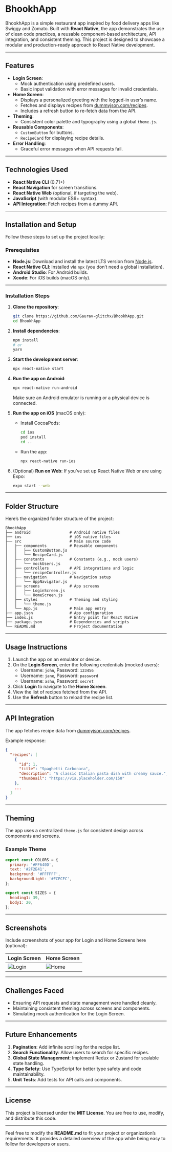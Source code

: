 
# BhookhApp

BhookhApp is a simple restaurant app inspired by food delivery apps like Swiggy and Zomato. Built with **React Native**, the app demonstrates the use of clean code practices, a reusable component-based architecture, API integration, and consistent theming. This project is designed to showcase a modular and production-ready approach to React Native development.

---

## Features

- **Login Screen**:
  - Mock authentication using predefined users.
  - Basic input validation with error messages for invalid credentials.
- **Home Screen**:
  - Displays a personalized greeting with the logged-in user’s name.
  - Fetches and displays recipes from [dummyjson.com/recipes](https://dummyjson.com/recipes).
  - Includes a refresh button to re-fetch data from the API.
- **Theming**:
  - Consistent color palette and typography using a global `theme.js`.
- **Reusable Components**:
  - `CustomButton` for buttons.
  - `RecipeCard` for displaying recipe details.
- **Error Handling**:
  - Graceful error messages when API requests fail.

---

## Technologies Used

- **React Native CLI** (0.71+)
- **React Navigation** for screen transitions.
- **React Native Web** (optional, if targeting the web).
- **JavaScript** (with modular ES6+ syntax).
- **API Integration**: Fetch recipes from a dummy API.

---

## Installation and Setup

Follow these steps to set up the project locally:

### Prerequisites

- **Node.js**: Download and install the latest LTS version from [Node.js](https://nodejs.org/).
- **React Native CLI**: Installed via `npx` (you don’t need a global installation).
- **Android Studio**: For Android builds.
- **Xcode**: For iOS builds (macOS only).

---

### Installation Steps

1. **Clone the repository**:
   ```bash
   git clone https://github.com/Gaurav-glitchx/BhookhApp.git
   cd BhookhApp
   ```

2. **Install dependencies**:
   ```bash
   npm install
   # or
   yarn
   ```

3. **Start the development server**:
   ```bash
   npx react-native start
   ```

4. **Run the app on Android**:
   ```bash
   npx react-native run-android
   ```
   Make sure an Android emulator is running or a physical device is connected.

5. **Run the app on iOS** (macOS only):
   - Install CocoaPods:
     ```bash
     cd ios
     pod install
     cd ..
     ```
   - Run the app:
     ```bash
     npx react-native run-ios
     ```

6. (Optional) **Run on Web**:
   If you’ve set up React Native Web or are using Expo:
   ```bash
   expo start --web
   ```

---

## Folder Structure

Here’s the organized folder structure of the project:

```
BhookhApp
├── android                 # Android native files
├── ios                     # iOS native files
├── src                     # Main source code
│   ├── components          # Reusable components
│   │   ├── CustomButton.js
│   │   └── RecipeCard.js
│   ├── constants           # Constants (e.g., mock users)
│   │   └── mockUsers.js
│   ├── controllers         # API integrations and logic
│   │   └── recipeController.js
│   ├── navigation          # Navigation setup
│   │   └── AppNavigator.js
│   ├── screens             # App screens
│   │   ├── LoginScreen.js
│   │   └── HomeScreen.js
│   ├── styles              # Theming and styling
│   │   └── theme.js
│   └── App.js              # Main app entry
├── app.json                # App configuration
├── index.js                # Entry point for React Native
├── package.json            # Dependencies and scripts
└── README.md               # Project documentation
```

---

## Usage Instructions

1. Launch the app on an emulator or device.
2. On the **Login Screen**, enter the following credentials (mocked users):
   - Username: `john`, Password: `123456`
   - Username: `jane`, Password: `password`
   - Username: `ashu`, Password: `secret`
3. Click **Login** to navigate to the **Home Screen**.
4. View the list of recipes fetched from the API.
5. Use the **Refresh** button to reload the recipe list.

---

## API Integration

The app fetches recipe data from [dummyjson.com/recipes](https://dummyjson.com/recipes).

Example response:
```json
{
  "recipes": [
    {
      "id": 1,
      "title": "Spaghetti Carbonara",
      "description": "A classic Italian pasta dish with creamy sauce.",
      "thumbnail": "https://via.placeholder.com/150"
    },
    ...
  ]
}
```

---

## Theming

The app uses a centralized `theme.js` for consistent design across components and screens.

### Example Theme
```js
export const COLORS = {
  primary: '#FF640D',
  text: '#2F2E41',
  background: '#FFFFFF',
  backgroundLight: '#ECECEC',
};

export const SIZES = {
  heading1: 39,
  body1: 20,
};
```

---

## Screenshots

Include screenshots of your app for Login and Home Screens here (optional):

| **Login Screen**               | **Home Screen**               |
|--------------------------------|--------------------------------|
| ![Login](path/to/login.jpg)    | ![Home](path/to/home.jpg)      |

---

## Challenges Faced

- Ensuring API requests and state management were handled cleanly.
- Maintaining consistent theming across screens and components.
- Simulating mock authentication for the Login Screen.

---

## Future Enhancements

1. **Pagination**: Add infinite scrolling for the recipe list.
2. **Search Functionality**: Allow users to search for specific recipes.
3. **Global State Management**: Implement Redux or Zustand for scalable state handling.
4. **Type Safety**: Use TypeScript for better type safety and code maintainability.
5. **Unit Tests**: Add tests for API calls and components.

---

## License

This project is licensed under the **MIT License**. You are free to use, modify, and distribute this code.

---

Feel free to modify the **README.md** to fit your project or organization’s requirements. It provides a detailed overview of the app while being easy to follow for developers or users.
